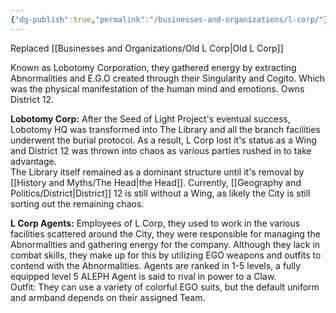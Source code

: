 ```yaml
---
{"dg-publish":true,"permalink":"/businesses-and-organizations/l-corp/"}
---
```


Replaced [[Businesses and Organizations/Old L Corp\|Old L Corp]]

Known as Lobotomy Corporation, they gathered energy by extracting Abnormalities and E.G.O created through their Singularity and Cogito. Which was the physical manifestation of the human mind and emotions. Owns District 12.  

**Lobotomy Corp:** After the Seed of Light Project's eventual success, Lobotomy HQ was transformed into The Library and all the branch facilities underwent the burial protocol. As a result, L Corp lost it's status as a Wing and District 12 was thrown into chaos as various parties rushed in to take advantage.  
The Library itself remained as a dominant structure until it's removal by [[History and Myths/The Head\|the Head]]. Currently, [[Geography and Politics/District\|District]] 12 is still without a Wing, as likely the City is still sorting out the remaining chaos.

**L Corp Agents:** Employees of L Corp, they used to work in the various facilities scattered around the City, they were responsible for managing the Abnormalities and gathering energy for the company. Although they lack in combat skills, they make up for this by utilizing EGO weapons and outfits to contend with the Abnormalities. Agents are ranked in 1-5 levels, a fully equipped level 5 ALEPH Agent is said to rival in power to a Claw.  
Outfit: They can use a variety of colorful EGO suits, but the default uniform and armband depends on their assigned Team.